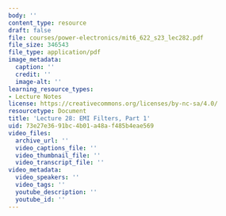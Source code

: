```yaml
---
body: ''
content_type: resource
draft: false
file: courses/power-electronics/mit6_622_s23_lec282.pdf
file_size: 346543
file_type: application/pdf
image_metadata:
  caption: ''
  credit: ''
  image-alt: ''
learning_resource_types:
- Lecture Notes
license: https://creativecommons.org/licenses/by-nc-sa/4.0/
resourcetype: Document
title: 'Lecture 28: EMI Filters, Part 1'
uid: 73e27e36-91bc-4b01-a48a-f485b4eae569
video_files:
  archive_url: ''
  video_captions_file: ''
  video_thumbnail_file: ''
  video_transcript_file: ''
video_metadata:
  video_speakers: ''
  video_tags: ''
  youtube_description: ''
  youtube_id: ''
---
```

